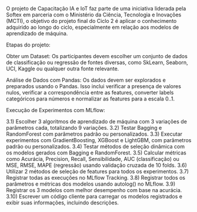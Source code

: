 O projeto de Capacitação IA e IoT faz parte de uma iniciativa liderada pela Softex em parceria com o Ministério da Ciência, Tecnologia e Inovações (MCTI), o objetivo do projeto final do Ciclo 2 é aplicar o conhecimento adquirido ao longo do ciclo, especialmente em relação aos modelos de aprendizado de máquina.

Etapas do projeto:

Obter um Dataset: Os participantes devem escolher um conjunto de dados de classificação ou regressão de fontes diversas, como SkLearn, Seaborn, UCI, Kaggle ou qualquer outra fonte relevante.

Análise de Dados com Pandas: Os dados devem ser explorados e preparados usando o Pandas. Isso inclui verificar a presença de valores nulos, verificar a correspondência entre as features, converter labels categóricos para números e normalizar as features para a escala 0..1.

Execução de Experimentos com MLflow:

3.1) Escolher 3 algoritmos de aprendizado de máquina com 3 variações de parâmetros cada, totalizando 9 variações.
3.2) Testar Bagging e RandomForest com parâmetros padrão ou personalizados.
3.3) Executar experimentos com GradientBoosting, XGBoost e LightGBM, com parâmetros padrão ou personalizados.
3.4) Testar métodos de seleção dinâmica com os modelos gerados com Bagging e RandomForest.
3.5) Calcular métricas como Acurácia, Precision, Recall, Sensibilidade, AUC (classificação) ou MSE, RMSE, MAPE (regressão) usando validação cruzada de 10 folds.
3.6) Utilizar 2 métodos de seleção de features para todos os experimentos.
3.7) Registrar todas as execuções no MLflow Tracking.
3.8) Registrar todos os parâmetros e métricas dos modelos usando autolog() no MLflow.
3.9) Registrar os 3 modelos com melhor desempenho com base na acurácia.
3.10) Escrever um código cliente para carregar os modelos registrados e exibir suas informações, incluindo descrições.
